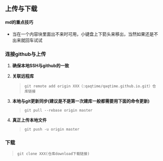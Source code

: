 ## 上传与下载

#### md的重点技巧

* 当在一个内容块里面出不来时可用，小键盘上下箭头来移出，当然如果还是不出来就回车试试

### 连接github与上传

1. **确保本地SSH与github的一致**

2. **关联远程库**

   > ```shell
   > git remote add origin XXX（:qaqtime/qaqtime.github.io.git）仓库链接
   > ```

3. **本地与git更新同步(建议是不是第一次建库一般都需要用下面的命令更新)**

   > ```shell
   > git pull --rebase origin master
   > ```
   >
   >

4. **真正上传本地文件**

   > ```shell
   > git push -u origin master
   > ```

### 下载

> ```shell
> git clone XXX(仓库download下载链接)
> ```

